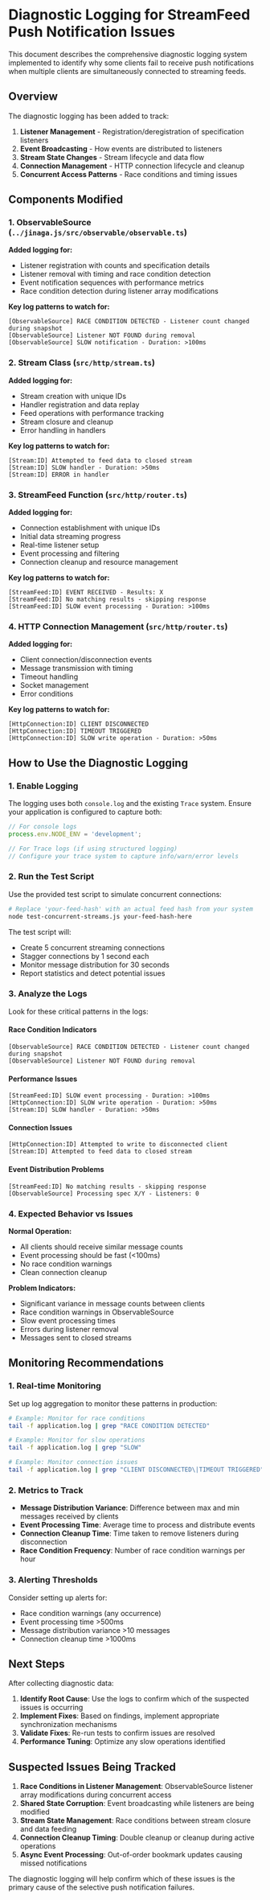 # Diagnostic Logging for StreamFeed Push Notification Issues

This document describes the comprehensive diagnostic logging system implemented to identify why some clients fail to receive push notifications when multiple clients are simultaneously connected to streaming feeds.

## Overview

The diagnostic logging has been added to track:
1. **Listener Management** - Registration/deregistration of specification listeners
2. **Event Broadcasting** - How events are distributed to listeners
3. **Stream State Changes** - Stream lifecycle and data flow
4. **Connection Management** - HTTP connection lifecycle and cleanup
5. **Concurrent Access Patterns** - Race conditions and timing issues

## Components Modified

### 1. ObservableSource (`../jinaga.js/src/observable/observable.ts`)

**Added logging for:**
- Listener registration with counts and specification details
- Listener removal with timing and race condition detection
- Event notification sequences with performance metrics
- Race condition detection during listener array modifications

**Key log patterns to watch for:**
```
[ObservableSource] RACE CONDITION DETECTED - Listener count changed during snapshot
[ObservableSource] Listener NOT FOUND during removal
[ObservableSource] SLOW notification - Duration: >100ms
```

### 2. Stream Class (`src/http/stream.ts`)

**Added logging for:**
- Stream creation with unique IDs
- Handler registration and data replay
- Feed operations with performance tracking
- Stream closure and cleanup
- Error handling in handlers

**Key log patterns to watch for:**
```
[Stream:ID] Attempted to feed data to closed stream
[Stream:ID] SLOW handler - Duration: >50ms
[Stream:ID] ERROR in handler
```

### 3. StreamFeed Function (`src/http/router.ts`)

**Added logging for:**
- Connection establishment with unique IDs
- Initial data streaming progress
- Real-time listener setup
- Event processing and filtering
- Connection cleanup and resource management

**Key log patterns to watch for:**
```
[StreamFeed:ID] EVENT RECEIVED - Results: X
[StreamFeed:ID] No matching results - skipping response
[StreamFeed:ID] SLOW event processing - Duration: >100ms
```

### 4. HTTP Connection Management (`src/http/router.ts`)

**Added logging for:**
- Client connection/disconnection events
- Message transmission with timing
- Timeout handling
- Socket management
- Error conditions

**Key log patterns to watch for:**
```
[HttpConnection:ID] CLIENT DISCONNECTED
[HttpConnection:ID] TIMEOUT TRIGGERED
[HttpConnection:ID] SLOW write operation - Duration: >50ms
```

## How to Use the Diagnostic Logging

### 1. Enable Logging

The logging uses both `console.log` and the existing `Trace` system. Ensure your application is configured to capture both:

```javascript
// For console logs
process.env.NODE_ENV = 'development';

// For Trace logs (if using structured logging)
// Configure your trace system to capture info/warn/error levels
```

### 2. Run the Test Script

Use the provided test script to simulate concurrent connections:

```bash
# Replace 'your-feed-hash' with an actual feed hash from your system
node test-concurrent-streams.js your-feed-hash-here
```

The test script will:
- Create 5 concurrent streaming connections
- Stagger connections by 1 second each
- Monitor message distribution for 30 seconds
- Report statistics and detect potential issues

### 3. Analyze the Logs

Look for these critical patterns in the logs:

#### Race Condition Indicators
```
[ObservableSource] RACE CONDITION DETECTED - Listener count changed during snapshot
[ObservableSource] Listener NOT FOUND during removal
```

#### Performance Issues
```
[StreamFeed:ID] SLOW event processing - Duration: >100ms
[HttpConnection:ID] SLOW write operation - Duration: >50ms
[Stream:ID] SLOW handler - Duration: >50ms
```

#### Connection Issues
```
[HttpConnection:ID] Attempted to write to disconnected client
[Stream:ID] Attempted to feed data to closed stream
```

#### Event Distribution Problems
```
[StreamFeed:ID] No matching results - skipping response
[ObservableSource] Processing spec X/Y - Listeners: 0
```

### 4. Expected Behavior vs Issues

**Normal Operation:**
- All clients should receive similar message counts
- Event processing should be fast (<100ms)
- No race condition warnings
- Clean connection cleanup

**Problem Indicators:**
- Significant variance in message counts between clients
- Race condition warnings in ObservableSource
- Slow event processing times
- Errors during listener removal
- Messages sent to closed streams

## Monitoring Recommendations

### 1. Real-time Monitoring

Set up log aggregation to monitor these patterns in production:

```bash
# Example: Monitor for race conditions
tail -f application.log | grep "RACE CONDITION DETECTED"

# Example: Monitor for slow operations
tail -f application.log | grep "SLOW"

# Example: Monitor connection issues
tail -f application.log | grep "CLIENT DISCONNECTED\|TIMEOUT TRIGGERED"
```

### 2. Metrics to Track

- **Message Distribution Variance**: Difference between max and min messages received by clients
- **Event Processing Time**: Average time to process and distribute events
- **Connection Cleanup Time**: Time taken to remove listeners during disconnection
- **Race Condition Frequency**: Number of race condition warnings per hour

### 3. Alerting Thresholds

Consider setting up alerts for:
- Race condition warnings (any occurrence)
- Event processing time >500ms
- Message distribution variance >10 messages
- Connection cleanup time >1000ms

## Next Steps

After collecting diagnostic data:

1. **Identify Root Cause**: Use the logs to confirm which of the suspected issues is occurring
2. **Implement Fixes**: Based on findings, implement appropriate synchronization mechanisms
3. **Validate Fixes**: Re-run tests to confirm issues are resolved
4. **Performance Tuning**: Optimize any slow operations identified

## Suspected Issues Being Tracked

1. **Race Conditions in Listener Management**: ObservableSource listener array modifications during concurrent access
2. **Shared State Corruption**: Event broadcasting while listeners are being modified
3. **Stream State Management**: Race conditions between stream closure and data feeding
4. **Connection Cleanup Timing**: Double cleanup or cleanup during active operations
5. **Async Event Processing**: Out-of-order bookmark updates causing missed notifications

The diagnostic logging will help confirm which of these issues is the primary cause of the selective push notification failures.